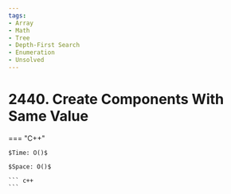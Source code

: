 ```yaml
---
tags:
- Array
- Math
- Tree
- Depth-First Search
- Enumeration
- Unsolved
---
```



# 2440. Create Components With Same Value

=== "C++"

    $Time: O()$

    $Space: O()$

    ``` c++
    ```